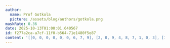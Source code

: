 ```yaml
---
author:
  name: Prof Gotkola
  picture: /assets/blog/authors/gotkola.png
maskRate: 0.36
date: 2025-10-13T01:00:01.640567
id: f277a2ca-a7cf-11f0-b564-71e1480f5e87
content: '[[0, 0, 0, 0, 0, 0, 6, 7, 9], [2, 0, 9, 4, 8, 7, 1, 0, 3], [1, 7, 5, 0, 6, 0, 0, 0, 2], [3, 0, 2, 7, 1, 8, 9, 6, 4], [0, 4, 0, 0, 0, 5, 0, 1, 7], [0, 1, 7, 6, 9, 0, 0, 3, 5], [6, 0, 8, 0, 7, 0, 3, 0, 0], [7, 9, 1, 3, 0, 6, 5, 2, 8], [5, 3, 4, 8, 0, 1, 0, 9, 6]]'
---
```

